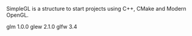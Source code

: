 SimpleGL is a structure to start projects using C++, CMake and Modern OpenGL.

glm 1.0.0
glew 2.1.0
glfw 3.4